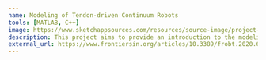 ```yaml
---
name: Modeling of Tendon-driven Continuum Robots
tools: [MATLAB, C++]
image: https://www.sketchappsources.com/resources/source-image/project-neon-groove-music-ui.png
description: This project aims to provide an introduction to the modeling of tendon-driven continuum robots to the community, and provides open-source code as well in order to get started
external_url: https://www.frontiersin.org/articles/10.3389/frobt.2020.630245/full
---
```

